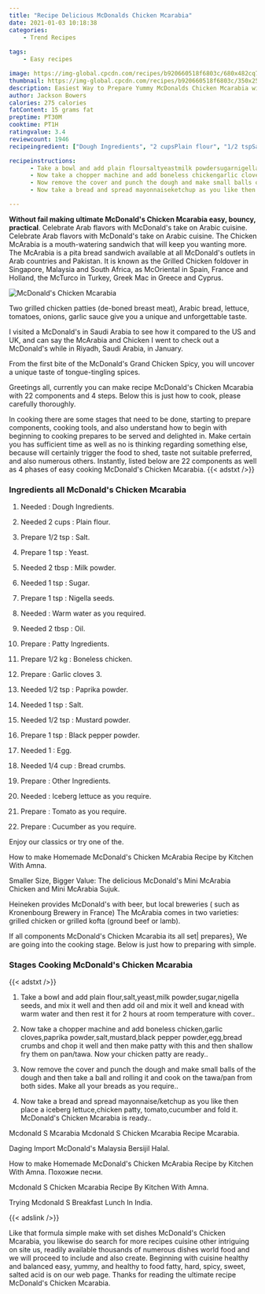 ```yaml
---
title: "Recipe Delicious McDonalds Chicken Mcarabia"
date: 2021-01-03 10:18:38
categories:
    - Trend Recipes
    
tags:
    - Easy recipes

image: https://img-global.cpcdn.com/recipes/b920660518f6803c/680x482cq70/mcdonalds-chicken-mcarabia-recipe-main-photo.jpg
thumbnail: https://img-global.cpcdn.com/recipes/b920660518f6803c/350x250cq70/mcdonalds-chicken-mcarabia-recipe-main-photo.jpg
description: Easiest Way to Prepare Yummy McDonalds Chicken Mcarabia with 22 ingredients and 4 stages of easy cooking.
author: Jackson Bowers
calories: 275 calories
fatContent: 15 grams fat
preptime: PT30M
cooktime: PT1H
ratingvalue: 3.4
reviewcount: 1946
recipeingredient: ["Dough Ingredients", "2 cupsPlain flour", "1/2 tspSalt", "1 tspYeast", "2 tbspMilk powder", "1 tspSugar", "1 tspNigella seeds", "Warm water as you required", "2 tbspOil", "Patty Ingredients", "1/2 kgBoneless chicken", "Garlic cloves 3", "1/2 tspPaprika powder", "1 tspSalt", "1/2 tspMustard powder", "1 tspBlack pepper powder", "1Egg", "1/4 cupBread crumbs", "Other Ingredients", "Iceberg lettuce as you require", "Tomato as you require", "Cucumber as you require"]

recipeinstructions: 
      - Take a bowl and add plain floursaltyeastmilk powdersugarnigella seeds and mix it well and then add oil and mix it well and knead with warm water and then rest it for 2 hours at room temperature with cover 
      - Now take a chopper machine and add boneless chickengarlic clovespaprika powdersaltmustardblack pepper powdereggbread crumbs and chop it well and then make patty with this and then shallow fry them on pantawa Now your chicken patty are ready 
      - Now remove the cover and punch the dough and make small balls of the dough and then take a ball and rolling it and cook on the tawapan from both sides Make all your breads as you require 
      - Now take a bread and spread mayonnaiseketchup as you like then place a iceberg lettucechicken patty tomatocucumber and fold it McDonalds Chicken Mcarabia is ready

---
```




**Without fail making ultimate McDonald&#39;s Chicken Mcarabia easy, bouncy, practical**. Celebrate Arab flavors with McDonald&#39;s take on Arabic cuisine. Celebrate Arab flavors with McDonald&#39;s take on Arabic cuisine. The Chicken McArabia is a mouth-watering sandwich that will keep you wanting more. The McArabia is a pita bread sandwich available at all McDonald&#39;s outlets in Arab countries and Pakistan. It is known as the Grilled Chicken foldover in Singapore, Malaysia and South Africa, as McOriental in Spain, France and Holland, the McTurco in Turkey, Greek Mac in Greece and Cyprus.


![McDonald&#39;s Chicken Mcarabia](https://img-global.cpcdn.com/recipes/b920660518f6803c/680x482cq70/mcdonalds-chicken-mcarabia-recipe-main-photo.jpg "McDonald&#39;s Chicken Mcarabia")



Two grilled chicken patties (de-boned breast meat), Arabic bread, lettuce, tomatoes, onions, garlic sauce give you a unique and unforgettable taste.

I visited a McDonald&#39;s in Saudi Arabia to see how it compared to the US and UK, and can say the McArabia and Chicken I went to check out a McDonald&#39;s while in Riyadh, Saudi Arabia, in January.

From the first bite of the McDonald&#39;s Grand Chicken Spicy, you will uncover a unique taste of tongue-tingling spices.


Greetings all, currently you can make recipe McDonald&#39;s Chicken Mcarabia with 22 components and 4 steps. Below this is just how to cook, please carefully thoroughly.

In cooking there are some stages that need to be done, starting to prepare components, cooking tools, and also understand how to begin with beginning to cooking prepares to be served and delighted in. Make certain you has sufficient time as well as no is thinking regarding something else, because will certainly trigger the food to shed, taste not suitable preferred, and also numerous others. Instantly, listed below are 22 components as well as 4 phases of easy cooking McDonald&#39;s Chicken Mcarabia.
{{< adstxt />}}

### Ingredients all McDonald&#39;s Chicken Mcarabia


1. Needed  : Dough Ingredients.

1. Needed 2 cups : Plain flour.

1. Prepare 1/2 tsp : Salt.

1. Prepare 1 tsp : Yeast.

1. Needed 2 tbsp : Milk powder.

1. Needed 1 tsp : Sugar.

1. Prepare 1 tsp : Nigella seeds.

1. Needed  : Warm water as you required.

1. Needed 2 tbsp : Oil.

1. Prepare  : Patty Ingredients.

1. Prepare 1/2 kg : Boneless chicken.

1. Prepare  : Garlic cloves 3.

1. Needed 1/2 tsp : Paprika powder.

1. Needed 1 tsp : Salt.

1. Needed 1/2 tsp : Mustard powder.

1. Prepare 1 tsp : Black pepper powder.

1. Needed 1 : Egg.

1. Needed 1/4 cup : Bread crumbs.

1. Prepare  : Other Ingredients.

1. Needed  : Iceberg lettuce as you require.

1. Prepare  : Tomato as you require.

1. Prepare  : Cucumber as you require.


Enjoy our classics or try one of the.

How to make Homemade McDonald&#39;s Chicken McArabia Recipe by Kitchen With Amna.

Smaller Size, Bigger Value: The delicious McDonald&#39;s Mini McArabia Chicken and Mini McArabia Sujuk.

Heineken provides McDonald&#39;s with beer, but local breweries ( such as Kronenbourg Brewery in France) The McArabia comes in two varieties: grilled chicken or grilled kofta (ground beef or lamb).


If all components McDonald&#39;s Chicken Mcarabia its all set| prepares}, We are going into the cooking stage. Below is just how to preparing with simple.

### Stages Cooking McDonald&#39;s Chicken Mcarabia

{{< adstxt />}}


1. Take a bowl and add plain flour,salt,yeast,milk powder,sugar,nigella seeds, and mix it well and then add oil and mix it well and knead with warm water and then rest it for 2 hours at room temperature with cover..



1. Now take a chopper machine and add boneless chicken,garlic cloves,paprika powder,salt,mustard,black pepper powder,egg,bread crumbs and chop it well and then make patty with this and then shallow fry them on pan/tawa. Now your chicken patty are ready..



1. Now remove the cover and punch the dough and make small balls of the dough and then take a ball and rolling it and cook on the tawa/pan from both sides. Make all your breads as you require..



1. Now take a bread and spread mayonnaise/ketchup as you like then place a iceberg lettuce,chicken patty, tomato,cucumber and fold it. McDonald&#39;s Chicken Mcarabia is ready..




Mcdonald S Mcarabia Mcdonald S Chicken Mcarabia Recipe Mcarabia.

Daging Import McDonald&#39;s Malaysia Bersijil Halal.

How to make Homemade McDonald&#39;s Chicken McArabia Recipe by Kitchen With Amna. Похожие песни.

Mcdonald S Chicken Mcarabia Recipe By Kitchen With Amna.

Trying Mcdonald S Breakfast Lunch In India.


{{< adslink />}}

Like that formula simple make with set dishes McDonald&#39;s Chicken Mcarabia, you likewise do search for more recipes cuisine other intriguing on site us, readily available thousands of numerous dishes world food and we will proceed to include and also create. Beginning with cuisine healthy and balanced easy, yummy, and healthy to food fatty, hard, spicy, sweet, salted acid is on our web page. Thanks for reading the ultimate recipe McDonald&#39;s Chicken Mcarabia.
